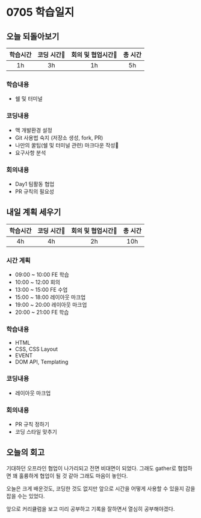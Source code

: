 # 0705 학습일지

## 오늘 되돌아보기
| 학습시간 | 코딩 시간 | 회의 및 협업시간 | 총 시간 |
|:------:|:------:|:-------------:|:-----:|
| 1h | 3h | 1h | 5h |

### 학습내용

* 쉘 및 터미널

### 코딩내용

* 맥 개발환경 설정
* Git 사용법 숙지 (저장소 생성, fork, PR)
* 나만의 꿀팁(쉘 및 터미널 관련) 마크다운 작성
* 요구사항 분석

### 회의내용

* Day1 팀활동 협업
* PR 규칙의 필요성

## 내일 계획 세우기
| 학습시간 | 코딩 시간 | 회의 및 협업시간 | 총 시간 |
|:------:|:------:|:-------------:|:-----:|
| 4h | 4h | 2h | 10h |

### 시간 계획

* 09:00 ~ 10:00 FE 학습
* 10:00 ~ 12:00 회의
* 13:00 ~ 15:00 FE 수업
* 15:00 ~ 18:00 레이아웃 마크업
* 19:00 ~ 20:00 레이아웃 마크업
* 20:00 ~ 21:00 FE 학습

### 학습내용

* HTML
* CSS, CSS Layout
* EVENT
* DOM API, Templating

### 코딩내용

* 레이아웃 마크업

### 회의내용

* PR 규칙 정하기
* 코딩 스타일 맞추기

## 오늘의 회고
기대하던 오프라인 협업이 나가리되고 전면 비대면이 되었다. 그래도 gather로 협업하면 꽤 훌륭하게 협업이 될 것 같아 그래도 마음이 놓인다.

오늘은 크게 배운것도, 코딩한 것도 없지만 앞으로 시간을 어떻게 사용할 수 있을지 감을 잡을 수는 있었다.

앞으로 커리큘럼을 보고 미리 공부하고 기록을 잘하면서 열심히 공부해야겠다.
